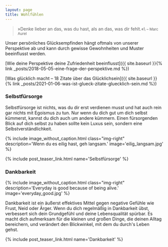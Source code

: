 ```yaml
---
layout: page
title: Wohlfühlen
---
```


>»Denke lieber an das, was du hast, als an das, was dir fehlt.«\\
<small>– Marc Aurel</small>

Unser persönliches Glücksempfinden hängt oftmals von unserer Perspektive ab und
kann durch gewisse Gewohnheiten und Muster beeinflusst werden.

[Wie deine Perspektive deine Zufriedenheit beeinflusst]({{ site.baseurl }}{% link _posts/2018-05-05-eine-frage-der-perspektive.md %})

[Was glücklich macht – 18 Zitate über das Glücklichsein]({{ site.baseurl }}{% link _posts/2021-01-06-was-ist-glueck-zitate-gluecklich-sein.md %})

### Selbstfürsorge

Selbstfürsorge ist nichts, was du dir erst verdienen musst und hat auch rein gar
nichts mit Egoismus zu tun. Nur wenn du dich gut um dich selbst kümmerst, kannst
du dich auch um andere kümmern. Einen fürsorgenden Blick auf dich selbst zu
haben sollte kein Luxus sein, sondern eine Selbstverständlichkeit.

{% include image_without_caption.html
  class="img-right"
  description='Wenn du es eilig hast, geh langsam.'
  image='eilig_langsam.jpg'
%}

{% include post_teaser_link.html name='Selbstfürsorge' %}

### Dankbarkeit

{% include image_without_caption.html
  class="img-right"
  description='Everyday is good because of being alive.'
  image='everyday_good.jpg'
%}

Dankbarkeit ist ein äußerst effektives Mittel gegen negative Gefühle wie Frust,
Neid oder Ärger. Wenn du dich regelmäßig in Dankbarkeit übst, verbessert sich
dein Grundgefühl und deine Lebensqualität spürbar. Es macht dich aufmerksam für
die kleinen und großen Dinge, die deinen Alltag bereichern, und verändert den
Blickwinkel, mit dem du durch's Leben gehst.

{% include post_teaser_link.html name='Dankbarkeit' %}
